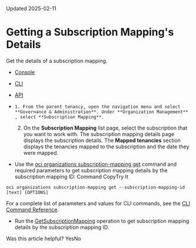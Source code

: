 Updated 2025-02-11
# Getting a Subscription Mapping's Details
Get the details of a subscription mapping.
  * [Console](https://docs.oracle.com/en-us/iaas/Content/General/organization/subscription-mapping-get.htm)
  * [CLI](https://docs.oracle.com/en-us/iaas/Content/General/organization/subscription-mapping-get.htm)
  * [API](https://docs.oracle.com/en-us/iaas/Content/General/organization/subscription-mapping-get.htm)


  *     1. From the parent tenancy, open the navigation menu and select **Governance & Administration**. Under **Organization Management** , select **Subscription Mapping**.
    2. On the **Subscription Mapping** list page, select the subscription that you want to work with.
The subscription mapping details page displays the subscription details.
The **Mapped tenancies** section displays the tenancies mapped to the subscription and the date they were mapped.
  * Use the [oci organizations subscription-mapping get](https://docs.oracle.com/iaas/tools/oci-cli/latest/oci_cli_docs/cmdref/organizations/subscription-mapping/get.html) command and required parameters to get subscription mapping details by the subscription mapping ID:
Command
CopyTry It
```
oci organizations subscription-mapping get --subscription-mapping-id [text] [OPTIONS]
```

For a complete list of parameters and values for CLI commands, see the [CLI Command Reference](https://docs.oracle.com/iaas/tools/oci-cli/latest).
  * Run the [GetSubscriptionMapping](https://docs.oracle.com/iaas/api/#/en/organizations/latest/SubscriptionMapping/GetSubscriptionMapping) operation to get subscription mapping details by the subscription mapping ID.


Was this article helpful?
YesNo

